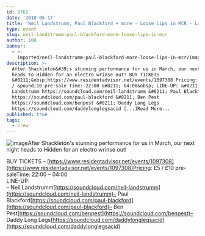 ```yaml
---
id: 2762
date: '2018-05-17'
title: 'Neil Landstrumm, Paul Blackford + more - Loose Lips in MCR - Loose Lips'
type: event
slug: neil-landstrumm-paul-blackford-more-loose-lips-in-mcr
author: 100
banner:
  - >-
    imported/neil-landstrumm-paul-blackford-more-loose-lips-in-mcr/image2762.jpeg
description: >-
  After Shackleton&#39;s stunning performance for us in March, our next night
  heads to Hidden for an electro wrinse out! BUY TICKETS
  &#8211;&nbsp;https://www.residentadvisor.net/events/1097308 Pricing: &pound;5
  / &pound;10 pre-sale Time: 22:00 &#8211; 04:00&nbsp; LINE-UP: &#8211; Neil
  Landstrumm https://soundcloud.com/neil-landstrumm &#8211; Paul Blackford
  https://soundcloud.com/paul-blackford &#8211; Ben Pest
  https://soundcloud.com/benpest &#8211; Daddy Long Legs
  https://soundcloud.com/daddylonglegsacid [...]Read More...
published: true
tags:
  - crew
---
```

![image](../imported/neil-landstrumm-paul-blackford-more-loose-lips-in-mcr/image2762.jpeg)After Shackleton's stunning performance for us in March, our next night heads to Hidden for an electro wrinse out!

BUY TICKETS – [https://www.residentadvisor.net/events/1097308](https://www.residentadvisor.net/events/1097308)Pricing: £5 / £10 pre-saleTime: 22:00 – 04:00   
LINE-UP:  
– Neil Landstrumm[https://soundcloud.com/neil-landstrumm](https://soundcloud.com/neil-landstrumm)– Paul Blackford[https://soundcloud.com/paul-blackford](https://soundcloud.com/paul-blackford)– Ben Pest[https://soundcloud.com/benpest](https://soundcloud.com/benpest)– Daddy Long Legs[https://soundcloud.com/daddylonglegsacid](https://soundcloud.com/daddylonglegsacid)